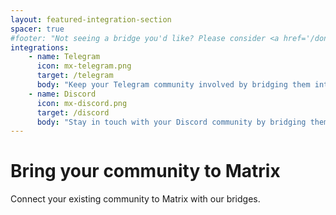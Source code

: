 ```yaml
---
layout: featured-integration-section
spacer: true
#footer: "Not seeing a bridge you'd like? Please consider <a href='/donations'>donating</a> to give us funding to run it."
integrations:
    - name: Telegram
      icon: mx-telegram.png
      target: /telegram
      body: "Keep your Telegram community involved by bridging them into your Matrix room."
    - name: Discord
      icon: mx-discord.png
      target: /discord
      body: "Stay in touch with your Discord community by bridging them to Matrix."
---
```


# Bring your community to Matrix

Connect your existing community to Matrix with our bridges.
